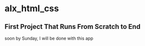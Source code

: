 # alx_html_css
## First Project That Runs From Scratch to End
soon by Sunday, I will be done with this app
